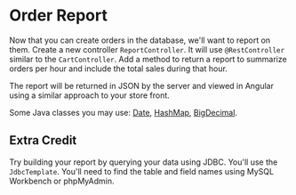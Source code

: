 # Order Report

Now that you can create orders in the database, we'll want to report on them. Create a new controller `ReportController`. It will use `@RestController` similar to the `CartController`. Add a method to return a report to summarize orders per hour and include the total sales during that hour.

The report will be returned in JSON by the server and viewed in Angular using a similar approach to your store front.

Some Java classes you may use: [Date](https://docs.oracle.com/javase/10/docs/api/java/util/Date.html), [HashMap](https://docs.oracle.com/javase/10/docs/api/java/util/HashMap.html), [BigDecimal](https://docs.oracle.com/javase/10/docs/api/java/math/BigDecimal.html).

## Extra Credit

Try building your report by querying your data using JDBC. You'll use the `JdbcTemplate`. You'll need to find the table and field names using MySQL Workbench or phpMyAdmin.
